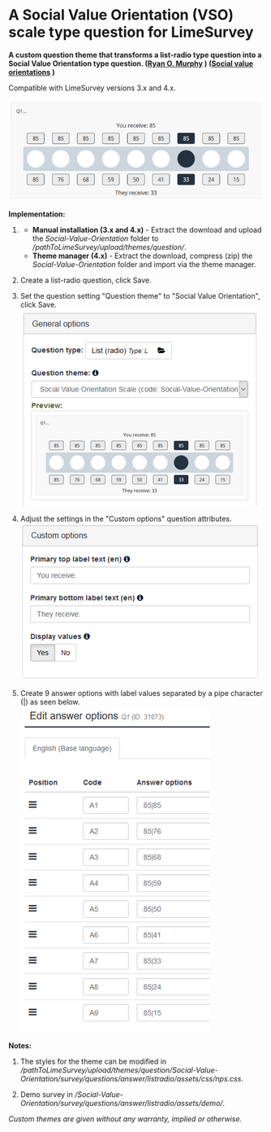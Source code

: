 # A Social Value Orientation (VSO) scale type question for LimeSurvey
**A custom question theme that transforms a list-radio type question into a Social Value Orientation type question. ([Ryan O. Murphy](http://ryanomurphy.com/styled-2/index.html) ) ([Social value orientations](https://en.wikipedia.org/wiki/Social_value_orientations) )**

Compatible with LimeSurvey versions 3.x and 4.x.

![Image Social Value Orientation 1](/Social-Value-Orientation/survey/questions/answer/listradio/assets/images/svo_1.png)

**Implementation:**

1) - **Manual installation (3.x and 4.x)** - Extract the download and upload the *Social-Value-Orientation* folder to */pathToLimeSurvey/upload/themes/question/*.
    - **Theme manager (4.x)** - Extract the download, compress (zip) the *Social-Value-Orientation* folder and import via the theme manager.

2) Create a list-radio question, click Save.

3) Set the question setting "Question theme" to "Social Value Orientation", click Save.  
![Image Social Value Orientation 2](/Social-Value-Orientation/survey/questions/answer/listradio/assets/images/svo_2.png)

4) Adjust the settings in the "Custom options" question attributes.   
![Image Social Value Orientation 3](/Social-Value-Orientation/survey/questions/answer/listradio/assets/images/svo_3.png)

5) Create 9 answer options with label values separated by a pipe character (|) as seen below.  
![Image Social Value Orientation 3](/Social-Value-Orientation/survey/questions/answer/listradio/assets/images/svo_4.png)

**Notes:**

1) The styles for the theme can be modified in */pathToLimeSurvey/upload/themes/question/Social-Value-Orientation/survey/questions/answer/listradio/assets/css/nps.css*.

2) Demo survey in */Social-Value-Orientation/survey/questions/answer/listradio/assets/demo/*.
    
    
*Custom themes are given without any warranty, implied or otherwise.*
